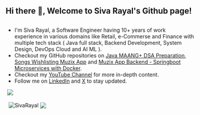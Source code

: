 ## Hi there 👋, Welcome to Siva Rayal's Github page!

<!--
**SivaRayal/SivaRayal** is a ✨ _special_ ✨ repository because its `README.md` (this file) appears on your GitHub profile.

Here are some ideas to get you started:

- 🔭 I’m currently working on ...
- 🌱 I’m currently learning ...
- 👯 I’m looking to collaborate on ...
- 🤔 I’m looking for help with ...
- 💬 Ask me about ...
- 📫 How to reach me: ...
- 😄 Pronouns: ...
- ⚡ Fun fact: ...
-->
<h2 align="center"></h2>
<ul>
  <li>I'm Siva Rayal, a Software Engineer having 10+ years of work experience in various domains like Retail, e-Commerse and Finance with multiple tech stack ( Java full stack, Backend Development, System Design, DevOps Cloud and AI ML ).</li>
  <li>Checkout my GitHub repositories on <a href = "https://github.com/SivaRayal/Java">Java MAANG+ DSA Preparation</a>, <a href = "https://github.com/SivaRayal/MuzixApp">Songs Wishlisting Muzix App</a> and <a href = "https://github.com/SivaRayal/MuzixAPI"> Muzix App Backend - Springboot Microservices with Docker</a>.</li>
  <li>Checkout my <a href="https://www.youtube.com/@SIVAKURUVA/videos">YouTube Channel</a> for more in-depth content.</li>
  <li>Follow me on <a href="https://www.linkedin.com/in/siva-kuruva-b3b618109/">LinkedIn</a> and <a href="https://x.com/8055SIVA">X</a> to stay updated.</li>
</ul>

&nbsp;![](https://komarev.com/ghpvc/?username=SivaRayal&color=blue)
<p>&nbsp;
  <img align="center" src="https://github-readme-stats.vercel.app/api?username=SivaRayal&show_icons=true&locale=en" alt="SivaRayal" />
  <img align="center" src="https://github-readme-stats.vercel.app/api/top-langs/?username=SivaRayal&layout=compact&langs_count=10&show_icons=true&theme=transparent" />
</p>
